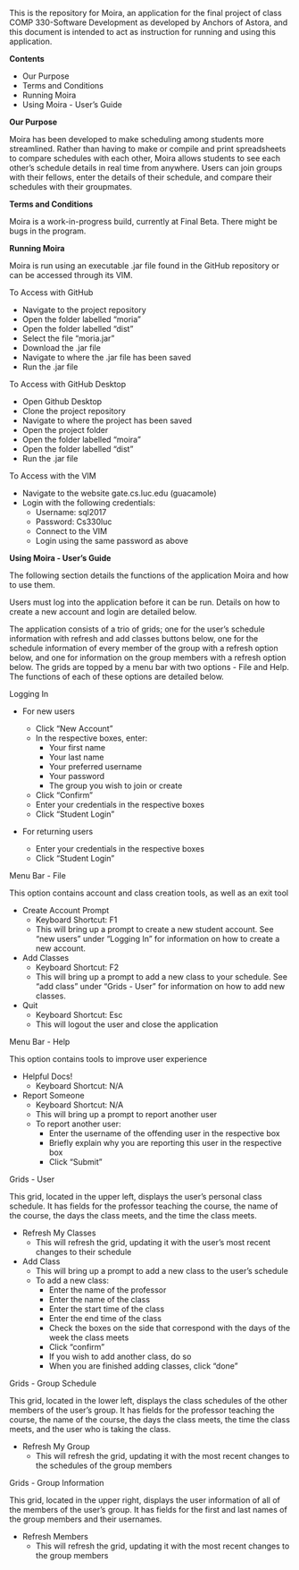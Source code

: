 This is the repository for Moira, an application for the final project of class COMP 330-Software Development as developed by Anchors of Astora, and this document is intended to act as instruction for running and using this application.

**Contents**
- Our Purpose
- Terms and Conditions
- Running Moira
- Using Moira - User’s Guide

**Our Purpose**

Moira has been developed to make scheduling among students more streamlined. Rather than having to make or compile and print spreadsheets to compare schedules with each other, Moira allows students to see each other’s schedule details in real time from anywhere. Users can join groups with their fellows, enter the details of their schedule, and compare their schedules with their groupmates.

**Terms and Conditions**

Moira is a work-in-progress build, currently at Final Beta. There might be bugs in the program.

**Running Moira**

Moira is run using an executable .jar file found in the GitHub repository or can be accessed through its VIM. 

To Access with GitHub
- Navigate to the project repository
- Open the folder labelled “moria”
- Open the folder labelled “dist”
- Select the file “moria.jar”
- Download the .jar file
- Navigate to where the .jar file has been saved
- Run the .jar file

To Access with GitHub Desktop
- Open Github Desktop
- Clone the project repository
- Navigate to where the project has been saved
- Open the project folder
- Open the folder labelled “moira”
- Open the folder labelled “dist”
- Run the .jar file

To Access with the VIM
- Navigate to the website gate.cs.luc.edu (guacamole)
- Login with the following credentials:
  - Username: sql2017
  - Password: Cs330luc
  - Connect to the VIM
  - Login using the same password as above

**Using Moira - User’s Guide**

The following section details the functions of the application Moira and how to use them.

Users must log into the application before it can be run. Details on how to create a new account and login are detailed below.

The application consists of a trio of grids; one for the user’s schedule information with refresh and add classes buttons below, one for the schedule information of every member of the group with a refresh option below, and one for information on the group members with a refresh option below. The grids are topped by a menu bar with two options - File and Help. The functions of each of these options are detailed below.


Logging In
- For new users
  - Click “New Account”
  - In the respective boxes, enter:
    - Your first name
    - Your last name
    - Your preferred username
    - Your password
    - The group you wish to join or create
  - Click “Confirm”
  - Enter your credentials in the respective boxes
  - Click “Student Login”

- For returning users
  - Enter your credentials in the respective boxes
  - Click “Student Login”

Menu Bar - File

This option contains account and class creation tools, as well as an exit tool
- Create Account Prompt
  - Keyboard Shortcut: F1
  - This will bring up a prompt to create a new student account. See “new users” under “Logging In” for information on how to create a new account.
- Add Classes
  - Keyboard Shortcut: F2
  - This will bring up a prompt to add a new class to your schedule. See “add class” under “Grids - User” for information on how to add new classes.
- Quit
  - Keyboard Shortcut: Esc
  - This will logout the user and close the application

Menu Bar - Help

This option contains tools to improve user experience
- Helpful Docs!
  - Keyboard Shortcut: N/A
- Report Someone
  - Keyboard Shortcut: N/A
  - This will bring up a prompt to report another user
  - To report another user:
    - Enter the username of the offending user in the respective box
    - Briefly explain why you are reporting this user in the respective box
    - Click “Submit”

Grids - User

This grid, located in the upper left, displays the user’s personal class schedule. It has fields for the professor teaching the course, the name of the course, the days the class meets, and the time the class meets.
- Refresh My Classes
  - This will refresh the grid, updating it with the user’s most recent changes to their schedule
- Add Class
  - This will bring up a prompt to add a new class to the user’s schedule
  - To add a new class:
    - Enter the name of the professor
    - Enter the name of the class
    - Enter the start time of the class
    - Enter the end time of the class
    - Check the boxes on the side that correspond with the days of the week the class meets 
    - Click “confirm”
    - If you wish to add another class, do so
    - When you are finished adding classes, click “done”

Grids - Group Schedule

This grid, located in the lower left, displays the class schedules of the other members of the user’s group. It has fields for the professor teaching the course, the name of the course, the days the class meets, the time the class meets, and the user who is taking the class.
- Refresh My Group
  - This will refresh the grid, updating it with the most recent changes to the schedules of the group members

Grids - Group Information

This grid, located in the upper right, displays the user information of all of the members of the user’s group. It has fields for the first and last names of the group members and their usernames.
- Refresh Members
  - This will refresh the grid, updating it with the most recent changes to the group members

